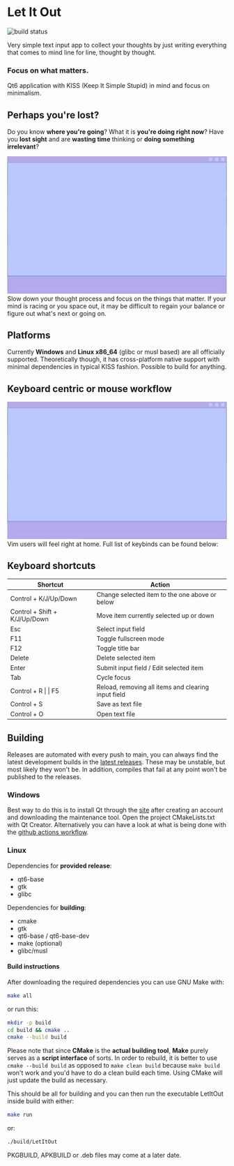 # Let It Out
![build status](https://github.com/NlGHT/LetItOut/actions/workflows/cmake.yml/badge.svg)

Very simple text input app to collect your thoughts by just writing everything that comes to mind line for line, thought by thought.
### Focus on what matters.

Qt6 application with KISS (Keep It Simple Stupid) in mind and focus on minimalism.
## Perhaps you're lost?
Do you know **where you're going**?  What it is **you're doing right now**?  Have you **lost sight** and are **wasting time** thinking or **doing something irrelevant**? 

![Demo GIF 1](https://github.com/NlGHT/LetItOut/blob/assets/LIODemo.gif)
Slow down your thought process and focus on the things that matter.  If your mind is racing or you space out, it may be difficult to regain your balance or figure out what's next or going on.

## Platforms
Currently **Windows** and **Linux x86_64** (glibc or musl based) are all officially supported.  Theoretically though, it has cross-platform native support with minimal dependencies in typical KISS fashion.  Possible to build for anything.

## Keyboard centric or mouse workflow
![Demo GIF 2](https://github.com/NlGHT/LetItOut/blob/assets/LIOActionsDemo.gif)
Vim users will feel right at home.  Full list of keybinds can be found below:

## Keyboard shortcuts
| Shortcut                      | Action                                              |
| ----------                    | --------                                            |
| Control + K/J/Up/Down         | Change selected item to the one above or below      |
| Control + Shift + K/J/Up/Down | Move item currently selected up or down             |
| Esc                           | Select input field                                  |
| F11                           | Toggle fullscreen mode                              |
| F12                           | Toggle title bar                                    |
| Delete                        | Delete selected item                                |
| Enter                         | Submit input field / Edit selected item             |
| Tab                           | Cycle focus                                         |
| Control + R \| \| F5          | Reload, removing all items and clearing input field |
| Control + S                   | Save as text file                                   |
| Control + O                   | Open text file                                      |

## Building
Releases are automated with every push to main, you can always find the latest development builds in the [latest releases](https://github.com/NlGHT/LetItOut/releases/tag/latest).
These may be unstable, but most likely they won't be.  In addition, compiles that fail at any point won't be published to the releases.
### Windows
Best way to do this is to install Qt through the [site](https://qt.io/download) after creating an account and downloading the maintenance tool.  Open the project CMakeLists.txt with Qt Creator.
Alternatively you can have a look at what is being done with the [github actions workflow](https://github.com/NlGHT/LetItOut/blob/main/.github/workflows/cmake.yml).

### Linux
Dependencies for **provided release**:
- qt6-base
- gtk
- glibc

Dependencies for **building**:
- cmake
- gtk
- qt6-base / qt6-base-dev
- make (optional)
- glibc/musl

#### Build instructions
After downloading the required dependencies you can use GNU Make with:
```sh
make all
```
or run this:
```sh
mkdir -p build
cd build && cmake ..
cmake --build build
```
Please note that since **CMake** is the **actual building tool**, **Make** purely serves as a **script interface** of sorts.  In order to rebuild, it is better to use `cmake --build build` as opposed to `make clean build` because `make build` won't work and you'd have to do a clean build each time.
Using CMake will just update the build as necessary.

This should be all for building and you can then run the executable LetItOut inside build with either:
```sh
make run
```
or:
```sh
./build/LetItOut
```
PKGBUILD, APKBUILD or .deb files may come at a later date.
